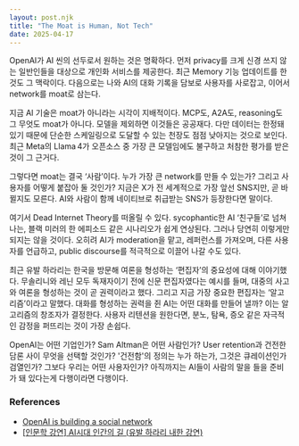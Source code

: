 ```yaml
---
layout: post.njk
title: "The Moat is Human, Not Tech"
date: 2025-04-17
---
```


OpenAI가 AI 씬의 선두로서 원하는 것은 명확하다. 먼저 privacy를 크게 신경 쓰지 않는 일반인들을 대상으로 개인화 서비스를 제공한다. 최근 Memory 기능 업데이트를 한 것도 그 맥락이다. 다음으로는 나와 AI의 대화 기록을 담보로 사용자를 사로잡고, 이어서 network를 moat로 삼는다.

지금 AI 기술은 moat가 아니라는 시각이 지배적이다. MCP도, A2A도, reasoning도 그 무엇도 moat가 아니다. 모델을 제외하면 이것들은 공공재다. 다만 데이터는 한정돼 있기 때문에 단순한 스케일링으로 도달할 수 있는 천장도 점점 낮아지는 것으로 보인다. 최근 Meta의 Llama 4가 오픈소스 중 가장 큰 모델임에도 불구하고 처참한 평가를 받은 것이 그 근거다.

그렇다면 moat는 결국 ‘사람’이다. 누가 가장 큰 network를 만들 수 있는가? 그리고 사용자를 어떻게 붙잡아 둘 것인가? 지금은 X가 전 세계적으로 가장 앞선 SNS지만, 곧 바뀔지도 모른다. AI와 사람이 함께 네이티브로 취급받는 SNS가 등장한다면 말이다.

여기서 Dead Internet Theory를 떠올릴 수 있다. sycophantic한 AI ‘친구들’로 넘쳐나는, 블랙 미러의 한 에피소드 같은 시나리오가 쉽게 연상된다. 그러나 당연히 이렇게만 되지는 않을 것이다. 오히려 AI가 moderation을 맡고, 레퍼런스를 가져오며, 다른 사용자를 언급하고, public discourse를 적극적으로 이끌어 나갈 수도 있다.

최근 유발 하라리는 한국을 방문해 여론을 형성하는 ‘편집자’의 중요성에 대해 이야기했다. 무솔리니와 레닌 모두 독재자이기 전에 신문 편집자였다는 예시를 들며, 대중의 사고와 여론을 형성하는 것이 곧 권력이라고 했다. 그리고 지금 가장 중요한 편집자는 ‘알고리즘’이라고 말했다. 대화를 형성하는 권력을 쥔 AI는 어떤 대화를 만들어 낼까? 이는 알고리즘의 창조자가 결정한다. 사용자 리텐션을 원한다면, 분노, 탐욕, 증오 같은 자극적인 감정을 퍼뜨리는 것이 가장 손쉽다.

OpenAI는 어떤 기업인가? Sam Altman은 어떤 사람인가? User retention과 건전한 담론 사이 무엇을 선택할 것인가? '건전함'의 정의는 누가 하는가, 그것은 큐레이션인가 검열인가? 그보다 우리는 어떤 사용자인가? 아직까지는 AI들이 사람의 말을 들을 준비가 돼 있다는게 다행이라면 다행이다.

### References

- [OpenAI is building a social network](https://www.theverge.com/openai/648130/openai-social-network-x-competitor)
- [[인문학 강연] AI시대 인간의 길 (유발 하라리 내한 강연)](https://youtu.be/_znqGUW_dzI?si=lM76SH6_qYTQns_M&t=306)

